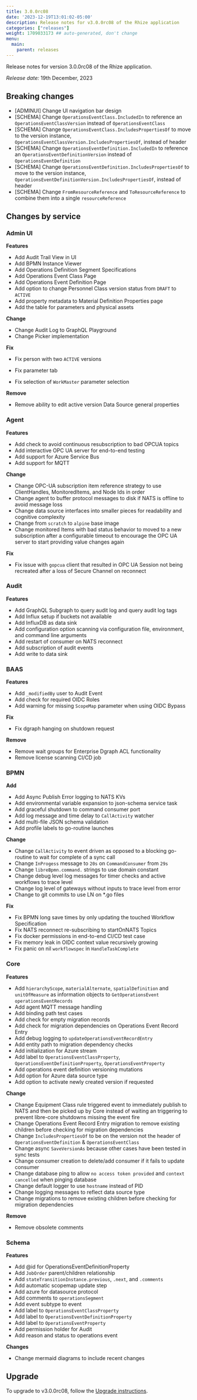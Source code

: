 ```yaml
---
title: 3.0.0rc08
date: '2023-12-19T13:01:02-05:00'
description: Release notes for v3.0.0rc08 of the Rhize application
categories: ["releases"]
weight: 1709033173 ## auto-generated, don't change
menu:
  main:
    parent: releases
---
```


Release notes for version 3.0.0rc08 of the Rhize application.

_Release date:_ 19th December, 2023

## Breaking changes

  - [ADMINUI] Change UI navigation bar design
  - [SCHEMA] Change `OperationsEventClass.IncludedIn` to reference an `OperationsEventClassVersion` instead of `OperationsEventClass`
  - [SCHEMA] Change `OperationsEventClass.IncludesPropertiesOf` to move to the version instance, `OperationsEventClassVersion.IncludesPropertiesOf`, instead of header
  - [SCHEMA] Change `OperationsEventDefinition.IncludedIn` to reference an `OperationsEventDefinitionVersion` instead of `OperationsEventDefinition`
  - [SCHEMA] Change `OperationsEventDefinition.IncludesPropertiesOf` to move to the version instance, `OperationsEventDefinitionVersion.IncludesPropertiesOf`, instead of header
  - [SCHEMA] Change `FromResourceReference` and `ToResourceReference` to combine them into a single `resourceReference`


## Changes by service

### Admin UI

**Features**
- Add Audit Trail View in UI
- Add BPMN Instance Viewer
- Add Operations Definition Segment Specifications
- Add Operations Event Class Page
- Add Operations Event Definition Page
- Add option to change Personnel Class version status from `DRAFT` to `ACTIVE`
- Add property metadata to Material Definition Properties page
- Add the table for parameters and physical assets

**Change**
- Change Audit Log to GraphQL Playground
- Change Picker implementation

**Fix**
- Fix person with two `ACTIVE` versions

- Fix parameter tab
- Fix selection of `WorkMaster` parameter selection

**Remove**
- Remove ability to edit active version Data Source general properties

### Agent

**Features**
- Add check to avoid continuous resubscription to bad OPCUA topics
- Add interactive OPC UA server for end-to-end testing
- Add support for Azure Service Bus
- Add support for MQTT

**Change**
- Change OPC-UA subscription item reference strategy to use ClientHandles, MonitoredItems, and Node Ids in order
- Change agent to buffer protocol messages to disk if NATS is offline to avoid message loss
- Change data source interfaces into smaller pieces for readability and cognitive complexity
- Change from `scratch` to `alpine` base image
- Change monitored Items with bad status behavior to moved to a new subscription after a configurable timeout to encourage the OPC UA server to start providing value changes again

**Fix**
- Fix issue with `gopcua` client that resulted in OPC UA Session not being recreated after a loss of Secure Channel on reconnect

### Audit

**Features**
- Add GraphQL Subgraph to query audit log and query audit log tags
- Add Influx setup if buckets not available
- Add InfluxDB as data sink
- Add configuration option scanning via configuration file, environment, and command line arguments
- Add restart of consumer on NATS reconnect
- Add subscription of audit events
- Add write to data sink

### BAAS

**Features**
- Add `_modifiedBy` user to Audit Event
- Add check for required OIDC Roles
- Add warning for missing `ScopeMap` parameter when using OIDC Bypass

**Fix**
- Fix dgraph hanging on shutdown request

**Remove**
- Remove wait groups for Enterprise Dgraph ACL functionality
- Remove license scanning CI/CD job

### BPMN

**Add**
- Add Async Publish Error logging to NATS KVs
- Add environmental variable expansion to json-schema service task
- Add graceful shutdown to command consumer port
- Add log message and time delay to `CallActivity` watcher
- Add multi-file JSON schema validation
- Add profile labels to go-routine launches

**Change**
- Change `CallActivity` to event driven as opposed to a blocking go-routine to wait for complete of a sync call
- Change `InProgess` message to `20s` on `CommandConsumer` from `29s`
- Change `libreBpmn.command.` strings to use domain constant
- Change debug level log messages for timer checks and active workflows to trace level
- Change log level of gateways without inputs to trace level from error
- Change to git commits to use LN on *.go files

**Fix**
- Fix BPMN long save times by only updating the touched Workflow Specification
- Fix NATS reconnect re-subscribing to startOnNATS Topics
- Fix docker permissions in end-to-end CI/CD test case
- Fix memory leak in OIDC context value recursively growing
- Fix panic on nil `workflowspec` in `HandleTaskComplete`

### Core

**Features**
- Add `hierarchyScope`, `materialAlternate`, `spatialDefinition` and `unitOfMeasure` as information objects to `GetOperationsEvent` `operationsEventRecords`
- Add agent MQTT message handling
- Add binding path test cases
- Add check for empty migration records
- Add check for migration dependencies on Operations Event Record Entry
- Add debug logging to `updateOperationsEventRecordEntry`
- Add entity path to migration dependency checks
- Add initialization for Azure stream
- Add label to `OperationsEventClassProperty`, `OperationsEventDefinitionProperty`, `OperationsEventProperty`
- Add operations event definition versioning mutations
- Add option for Azure data source type
- Add option to activate newly created version if requested

**Change**
- Change Equipment Class rule triggered event to immediately publish to NATS and then be picked up by Core instead of waiting an triggering to prevent libre-core shutdowns missing the event fire
- Change Operations Event Record Entry migration to remove existing children before checking for migration dependencies
- Change `IncludesPropertiesOf` to be on the version not the header of `OperationsEventDefinition` & `OperationsEventClass`
- Change async `SaveVersionAs` because other cases have been tested in sync tests
- Change consumer creation to delete/add consumer if it fails to update consumer
- Change database ping to allow `no access token provided` and `context cancelled` when pinging database
- Change default logger to use `hostname` instead of PID
- Change logging messages to reflect data source type
- Change migrations to remove existing children before checking for migration dependencies

**Remove**
- Remove obsolete comments

### Schema

**Features**
- Add @id for OperationsEventDefinitionProperty
- Add `JobOrder` parent/children relationship
- Add `stateTransitionInstance.previous`, `.next`, and `.comments`
- Add automatic scopemap update step
- Add azure for datasource protocol
- Add comments to `operationsSegment`
- Add event subtype to event
- Add label to `OperationsEventClassProperty`
- Add label to `OperationsEventDefinitionProperty`
- Add label to `OperationsEventProperty`
- Add permission holder for Audit
- Add reason and status to operations event

**Changes**
- Change mermaid diagrams to include recent changes

## Upgrade

To upgrade to v3.0.0rc08, follow the [Upgrade instructions](/deploy/upgrade).
